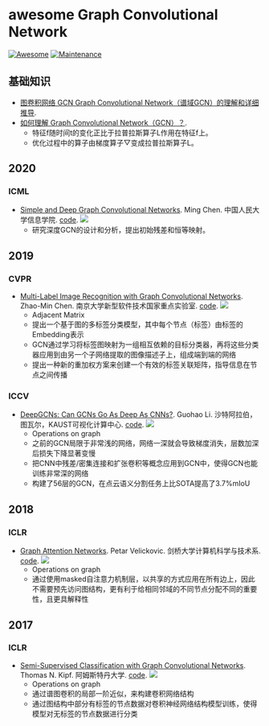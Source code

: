 # awesome Graph Convolutional Network
[![Awesome](https://cdn.rawgit.com/sindresorhus/awesome/d7305f38d29fed78fa85652e3a63e154dd8e8829/media/badge.svg)](https://github.com/sindresorhus/awesome)
[![Maintenance](https://img.shields.io/badge/Maintained%3F-YES-green.svg)](https://github.com/iCGY96/awesome_OpenSetRecognition_list/graphs/commit-activity)


## 基础知识
+ [图卷积网络 GCN Graph Convolutional Network（谱域GCN）的理解和详细推导](https://blog.csdn.net/yyl424525/article/details/100058264).
+ [如何理解 Graph Convolutional Network（GCN）？](https://www.zhihu.com/question/54504471).
    - 特征f随时间t的变化正比于拉普拉斯算子L作用在特征f上。
    - 优化过程中的算子由梯度算子▽变成拉普拉斯算子L。


## 2020
### ICML
+ [Simple and Deep Graph Convolutional Networks](https://arxiv.org/pdf/2007.02133.pdf). Ming Chen. 中国人民大学信息学院. [code](https://github.com/chennnM/GCNII). 
![](https://img.shields.io/github/stars/chennnM/GCNII.svg) 
    - 研究深度GCN的设计和分析，提出初始残差和恒等映射。


## 2019
### CVPR
+ [Multi-Label Image Recognition with Graph Convolutional Networks](https://arxiv.org/pdf/1904.03582.pdf). Zhao-Min Chen. 南京大学新型软件技术国家重点实验室. [code](https://github.com/Megvii-Nanjing/ML-GCN).
![](https://img.shields.io/github/stars/Megvii-Nanjing/ML-GCN.svg)
    - Adjacent Matrix
    - 提出一个基于图的多标签分类模型，其中每个节点（标签）由标签的Embedding表示
    - GCN通过学习将标签图映射为一组相互依赖的目标分类器，再将这些分类器应用到由另一个子网络提取的图像描述子上，组成端到端的网络
    - 提出一种新的重加权方案来创建一个有效的标签关联矩阵，指导信息在节点之间传播

### ICCV
+ [DeepGCNs: Can GCNs Go As Deep As CNNs?](https://openaccess.thecvf.com/content_ICCV_2019/papers/Li_DeepGCNs_Can_GCNs_Go_As_Deep_As_CNNs_ICCV_2019_paper.pdf). Guohao Li. 沙特阿拉伯，图瓦尔，KAUST可视化计算中心. [code](https://github.com/lightaime/deep_gcns_torch). 
![](https://img.shields.io/github/stars/lightaime/deep_gcns_torch.svg) 
    - Operations on graph
    - 之前的GCN局限于非常浅的网络，网络一深就会导致梯度消失，层数加深后损失下降显著变慢
    - 把CNN中残差/密集连接和扩张卷积等概念应用到GCN中，使得GCN也能训练非常深的网络
    - 构建了56层的GCN，在点云语义分割任务上比SOTA提高了3.7%mIoU


## 2018
### ICLR
+ [Graph Attention Networks](https://arxiv.org/pdf/1710.10903.pdf). Petar Velickovic. 剑桥大学计算机科学与技术系. [code](https://github.com/PetarV-/GAT).
![](https://img.shields.io/github/stars/PetarV-/GAT.svg)
    - Operations on graph
    - 通过使用masked自注意力机制层，以共享的方式应用在所有边上，因此不需要预先访问图结构，更有利于给相同邻域的不同节点分配不同的重要性，且更具解释性


## 2017
### ICLR
+ [Semi-Supervised Classification with Graph Convolutional Networks](https://arxiv.org/pdf/1609.02907.pdf). Thomas N. Kipf. 阿姆斯特丹大学. [code](https://github.com/tkipf/gcn).
![](https://img.shields.io/github/stars/tkipf/gcn.svg)
    - Operations on graph
    - 通过谱图卷积的局部一阶近似，来构建卷积网络结构
    - 通过图结构中部分有标签的节点数据对卷积神经网络结构模型训练，使得模型对无标签的节点数据进行分类
